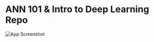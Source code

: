 # ANN 101 & Intro to Deep Learning Repo
![App Screenshot](https://images.unsplash.com/photo-1644325349124-d1756b79dd42?ixlib=rb-4.0.3&ixid=M3wxMjA3fDB8MHxwaG90by1wYWdlfHx8fGVufDB8fHx8fA%3D%3D&auto=format&fit=crop&w=1475&q=80)
